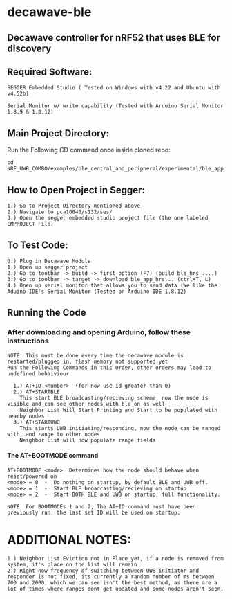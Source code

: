 # decawave-ble
## Decawave controller for nRF52 that uses BLE for discovery

##  Required Software:
  
    SEGGER Embedded Studio ( Tested on Windows with v4.22 and Ubuntu with v4.52b)
  
    Serial Monitor w/ write capability (Tested with Arduino Serial Monitor 1.8.9 & 1.8.12)

## Main Project Directory:

  Run the Following CD command once inside cloned repo:
 
    cd NRF_UWB_COMBO/examples/ble_central_and_peripheral/experimental/ble_app_hrs_rscs_relay/

## How to Open Project in Segger:

    1.) Go to Project Directory mentioned above
    2.) Navigate to pca10040/s132/ses/
    3.) Open the segger embedded studio project file (the one labeled EMPROJECT File)

## To Test Code:
    0.) Plug in Decawave Module
    1.) Open up segger project
    2.) Go to toolbar -> build -> first option (F7) (build ble_hrs_....)
    3.) Go to toolbar -> target -> download ble_app_hrs... (ctrl+T, L)
    4.) Open up serial monitor that allows you to send data (We like the Aduino IDE's Serial Monitor (Tested on Arduino IDE 1.8.12)
  
## Running the Code

###  After downloading and opening Arduino, follow these instructions
  
    NOTE: This must be done every time the decawave module is restarted/plugged in, flash memory not supported yet
    Run the Following Commands in this Order, other orders may lead to undefined behaiviour
  
      1.) AT+ID <number>  (for now use id greater than 0)
      2.) AT+STARTBLE
        This start BLE broadcasting/recieving scheme, now the node is visible and can see other nodes with ble on as well
        Neighbor List Will Start Printing and Start to be populated with nearby nodes
      3.) AT+STARTUWB
        This starts UWB initiating/responding, now the node can be ranged with, and range to other nodes
        Neighbor List will now populate range fields
       
       
#### The AT+BOOTMODE command
    
    AT+BOOTMODE <mode>  Determines how the node should behave when reset/powered on
    <mode> = 0  -  Do nothing on startup, by default BLE and UWB off.
    <mode> = 1  -  Start BLE broadcasting/recieving on startup
    <mode> = 2  -  Start BOTH BLE and UWB on startup, full functionality.
    
    NOTE: For BOOTMODEs 1 and 2, The AT+ID command must have been previously run, the last set ID will be used on startup. 


  
# ADDITIONAL NOTES: 
  
    1.) Neighbor List Eviction not in Place yet, if a node is removed from system, it's place on the list will remain
    2.) Right now frequency of switching between UWB initiator and responder is not fixed, its currently a random number of ms between 700 and 2000, which we can see isn't the best method, as there are a lot of times where ranges dont get updated and some nodes aren't seen. 
  
  

